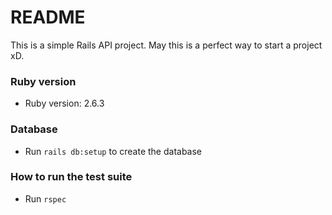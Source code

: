 # README

This is a simple Rails API project.
May this is a perfect way to start a project xD.

### Ruby version
* Ruby version: 2.6.3

### Database
* Run `rails db:setup` to create the database

### How to run the test suite
* Run `rspec`


